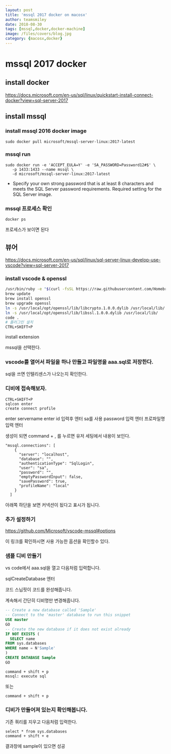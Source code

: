 ```yaml
---
layout: post
title: 'mssql 2017 docker on macosx' 
author: teamsmiley
date: 2018-08-30
tags: [mssql,docker,docker-machine]
image: /files/covers/blog.jpg
category: {macosx,docker}
---
```


# mssql 2017 docker

## install docker

https://docs.microsoft.com/en-us/sql/linux/quickstart-install-connect-docker?view=sql-server-2017

## install mssql 

### install mssql 2016 docker image
```
sudo docker pull microsoft/mssql-server-linux:2017-latest
```

### mssql run

```
sudo docker run -e 'ACCEPT_EULA=Y' -e 'SA_PASSWORD=Password12#$' \
   -p 1433:1433 --name mssql \
   -d microsoft/mssql-server-linux:2017-latest
```

* Specify your own strong password that is at least 8 characters and meets the SQL Server password requirements. Required setting for the SQL Server image.

### mssql 프로세스 확인
```
docker ps 
```
프로세스가 보이면 된다

## 뷰어 

https://docs.microsoft.com/en-us/sql/linux/sql-server-linux-develop-use-vscode?view=sql-server-2017

### install vscode & openssl

```bash
/usr/bin/ruby -e "$(curl -fsSL https://raw.githubusercontent.com/Homebrew/install/master/install)"
brew update
brew install openssl
brew upgrade openssl
ln -s /usr/local/opt/openssl/lib/libcrypto.1.0.0.dylib /usr/local/lib/
ln -s /usr/local/opt/openssl/lib/libssl.1.0.0.dylib /usr/local/lib/
code .
# 플러그인 설치
CTRL+SHIFT+P
```

install extension

mssql을 선택한다.

### vscode를 열어서 파일을 하나 만들고 파일명을 aaa.sql로 저장한다.

sql을 쓰면 인텔리센스가 나오는지 확인한다.

### 디비에 접속해보자.

```
CTRL+SHIFT+P
sqlcon enter
create connect profile
```
enter
servername enter
id 입력후 엔터 sa를 사용
password 입력 엔터 
프로파일명 입력 엔터 

생성이 되면 command + , 를 누르면 유저 세팅에서 내용이 보인다. 

```
"mssql.connections": [
    {
      "server": "localhost",
      "database": "",
      "authenticationType": "SqlLogin",
      "user": "sa",
      "password": "",
      "emptyPasswordInput": false,
      "savePassword": true,
      "profileName": "local"
    }
  ]
```

아래쪽 하단을 보면 커넥션이 됬다고 표시가 됩니다.

### 추가 설정하기 
<https://github.com/Microsoft/vscode-mssql#options>

이 링크를 확인하시면 사용 가능한 옵션을 확인할수 있다. 

### 샘플 디비 만들기 

vs code에서 aaa.sql을 열고 다음처럼 입력합니다.

sqlCreateDatabase 엔터 

코드 스닙핏이 코드를 완성해줍니다. 

계속해서 간단히 디비명만 변경해줍니다.

```sql
-- Create a new database called 'Sample'
-- Connect to the 'master' database to run this snippet
USE master
GO
-- Create the new database if it does not exist already
IF NOT EXISTS (
  SELECT name
FROM sys.databases
WHERE name = N'Sample'
)
CREATE DATABASE Sample
GO
```

```
command + shift + p 
mssql: execute sql 
```
또는 
```
command + shift + p 
```


### 디비가 만들어져 있는지 확인해봅니다.

기존 쿼리를 지우고 다음처럼 입력한다.
```
select * from sys.databases 
command + shift + e
```

결과창에 sample이 있으면 성공 
